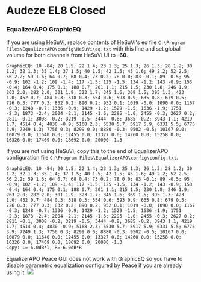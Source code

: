 # Audeze EL8 Closed
### EqualizerAPO GraphicEQ
If you are using [HeSuVi](https://sourceforge.net/projects/hesuvi/), replace contents of HeSuVi's eq file `C:\Program Files\EqualizerAPO\config\HeSuVi\eq.txt` with this line and set global volume for both channels from HeSuVi UI to **-60**.
```
GraphicEQ: 10 -84; 20 1.5; 22 1.4; 23 1.3; 25 1.3; 26 1.3; 28 1.2; 30 1.2; 32 1.3; 35 1.4; 37 1.5; 40 1.5; 42 1.5; 45 1.6; 49 2.2; 52 2.5; 56 2.2; 59 1.6; 64 0.7; 68 0.4; 73 0.2; 78 0.0; 83 -0.1; 89 -0.5; 95 -0.9; 102 -1.2; 109 -1.4; 117 -1.5; 125 -1.5; 134 -1.2; 143 -0.9; 153 -0.4; 164 0.4; 175 0.1; 188 0.7; 201 1.1; 215 1.5; 230 1.8; 246 1.9; 263 2.0; 282 2.0; 301 1.9; 323 1.7; 345 1.6; 369 1.5; 395 1.3; 423 1.0; 452 0.7; 484 0.3; 518 0.3; 554 0.6; 593 0.9; 635 0.8; 679 0.5; 726 0.3; 777 0.3; 832 0.2; 890 0.2; 952 0.1; 1019 -0.0; 1090 0.0; 1167 -0.3; 1248 -0.7; 1336 -0.9; 1429 -1.2; 1529 -1.5; 1636 -1.9; 1751 -2.3; 1873 -2.4; 2004 -2.1; 2145 -1.6; 2295 -1.0; 2455 -0.3; 2627 0.2; 2811 -0.1; 3008 -0.2; 3219 -0.5; 3444 -0.8; 3685 -0.2; 3943 1.1; 4219 1.7; 4514 0.4; 4830 -0.9; 5168 2.3; 5530 5.7; 5917 5.9; 6331 5.5; 6775 3.9; 7249 1.3; 7756 0.3; 8299 0.0; 8880 -0.3; 9502 -0.5; 10167 0.0; 10879 0.0; 11640 0.0; 12455 0.0; 13327 0.0; 14260 0.0; 15258 0.0; 16326 0.0; 17469 0.0; 18692 0.0; 20000 -1.3
```
If you are not using HeSuVi, copy this to the end of EqualizerAPO configuration file `C:\Program Files\EqualizerAPO\config\config.txt`.
```
GraphicEQ: 10 -84; 20 1.5; 22 1.4; 23 1.3; 25 1.3; 26 1.3; 28 1.2; 30 1.2; 32 1.3; 35 1.4; 37 1.5; 40 1.5; 42 1.5; 45 1.6; 49 2.2; 52 2.5; 56 2.2; 59 1.6; 64 0.7; 68 0.4; 73 0.2; 78 0.0; 83 -0.1; 89 -0.5; 95 -0.9; 102 -1.2; 109 -1.4; 117 -1.5; 125 -1.5; 134 -1.2; 143 -0.9; 153 -0.4; 164 0.4; 175 0.1; 188 0.7; 201 1.1; 215 1.5; 230 1.8; 246 1.9; 263 2.0; 282 2.0; 301 1.9; 323 1.7; 345 1.6; 369 1.5; 395 1.3; 423 1.0; 452 0.7; 484 0.3; 518 0.3; 554 0.6; 593 0.9; 635 0.8; 679 0.5; 726 0.3; 777 0.3; 832 0.2; 890 0.2; 952 0.1; 1019 -0.0; 1090 0.0; 1167 -0.3; 1248 -0.7; 1336 -0.9; 1429 -1.2; 1529 -1.5; 1636 -1.9; 1751 -2.3; 1873 -2.4; 2004 -2.1; 2145 -1.6; 2295 -1.0; 2455 -0.3; 2627 0.2; 2811 -0.1; 3008 -0.2; 3219 -0.5; 3444 -0.8; 3685 -0.2; 3943 1.1; 4219 1.7; 4514 0.4; 4830 -0.9; 5168 2.3; 5530 5.7; 5917 5.9; 6331 5.5; 6775 3.9; 7249 1.3; 7756 0.3; 8299 0.0; 8880 -0.3; 9502 -0.5; 10167 0.0; 10879 0.0; 11640 0.0; 12455 0.0; 13327 0.0; 14260 0.0; 15258 0.0; 16326 0.0; 17469 0.0; 18692 0.0; 20000 -1.3
Copy: L=-6.0dB*l, R=-6.0dB*R
```
EqualizerAPO Peace GUI does not work with GraphicEQ so you have to disable parametric equalization configured by Peace if you are already using it.
![](https://raw.githubusercontent.com/jaakkopasanen/AutoEq/master/results/Innerfidelity%202017/innerfidelity/onear/Audeze%20EL8%20Closed/Audeze%20EL8%20Closed.png)
